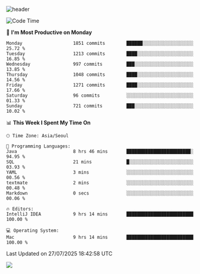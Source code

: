 ![header](https://capsule-render.vercel.app/api?type=Egg&color=timeAuto&height=300&section=header&text=PoPo&fontSize=90&animation=fadeIn)

  <!--START_SECTION:waka-->
![Code Time](http://img.shields.io/badge/Code%20Time-2%2C855%20hrs%201%20min-blue)

📅 **I'm Most Productive on Monday** 

```text
Monday                   1851 commits        ██████░░░░░░░░░░░░░░░░░░░   25.72 % 
Tuesday                  1213 commits        ████░░░░░░░░░░░░░░░░░░░░░   16.85 % 
Wednesday                997 commits         ███░░░░░░░░░░░░░░░░░░░░░░   13.85 % 
Thursday                 1048 commits        ████░░░░░░░░░░░░░░░░░░░░░   14.56 % 
Friday                   1271 commits        ████░░░░░░░░░░░░░░░░░░░░░   17.66 % 
Saturday                 96 commits          ░░░░░░░░░░░░░░░░░░░░░░░░░   01.33 % 
Sunday                   721 commits         ███░░░░░░░░░░░░░░░░░░░░░░   10.02 % 
```


📊 **This Week I Spent My Time On** 

```text
🕑︎ Time Zone: Asia/Seoul

💬 Programming Languages: 
Java                     8 hrs 46 mins       ████████████████████████░   94.95 % 
SQL                      21 mins             █░░░░░░░░░░░░░░░░░░░░░░░░   03.93 % 
YAML                     3 mins              ░░░░░░░░░░░░░░░░░░░░░░░░░   00.56 % 
textmate                 2 mins              ░░░░░░░░░░░░░░░░░░░░░░░░░   00.48 % 
Markdown                 0 secs              ░░░░░░░░░░░░░░░░░░░░░░░░░   00.06 % 

🔥 Editors: 
IntelliJ IDEA            9 hrs 14 mins       █████████████████████████   100.00 % 

💻 Operating System: 
Mac                      9 hrs 14 mins       █████████████████████████   100.00 % 
```


 Last Updated on 27/07/2025 18:42:58 UTC
<!--END_SECTION:waka-->



<img src="https://capsule-render.vercel.app/api?type=Egg&color=timeAuto&height=300&section=footer&text=PoPo&fontSize=90&animation=fadeIn&reversal=true" />
